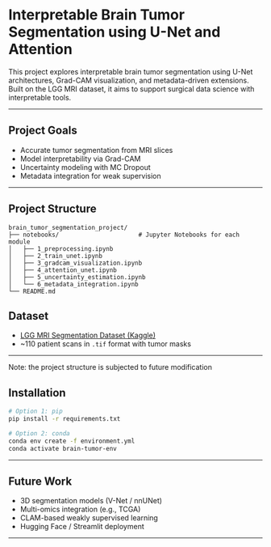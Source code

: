 # Interpretable Brain Tumor Segmentation using U-Net and Attention

This project explores interpretable brain tumor segmentation using U-Net architectures, Grad-CAM visualization, and metadata-driven extensions. Built on the LGG MRI dataset, it aims to support surgical data science with interpretable tools.

---

## Project Goals

- Accurate tumor segmentation from MRI slices
- Model interpretability via Grad-CAM
- Uncertainty modeling with MC Dropout
- Metadata integration for weak supervision

---

## Project Structure

```
brain_tumor_segmentation_project/
├── notebooks/                      # Jupyter Notebooks for each module
│   ├── 1_preprocessing.ipynb
│   ├── 2_train_unet.ipynb
│   ├── 3_gradcam_visualization.ipynb
│   ├── 4_attention_unet.ipynb
│   ├── 5_uncertainty_estimation.ipynb
│   └── 6_metadata_integration.ipynb
└── README.md
```


## Dataset

- [LGG MRI Segmentation Dataset (Kaggle)](https://www.kaggle.com/datasets/mateuszbuda/lgg-mri-segmentation)
- ~110 patient scans in `.tif` format with tumor masks

---
Note: the project structure is subjected to future modification


## Installation

```bash
# Option 1: pip
pip install -r requirements.txt

# Option 2: conda
conda env create -f environment.yml
conda activate brain-tumor-env
```

---

## Future Work

- 3D segmentation models (V-Net / nnUNet)
- Multi-omics integration (e.g., TCGA)
- CLAM-based weakly supervised learning
- Hugging Face / Streamlit deployment

---
